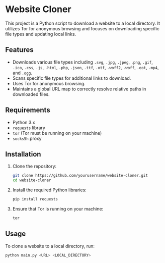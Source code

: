# Website Cloner

This project is a Python script to download a website to a local directory. It utilizes Tor for anonymous browsing and focuses on downloading specific file types and updating local links. 

## Features

- Downloads various file types including `.svg`, `.jpg`, `.jpeg`, `.png`, `.gif`, `.ico`, `.css`, `.js`, `.html`, `.php`, `.json`, `.ttf`, `.otf`, `.woff2`, `.woff`, `.eot`, `.mp4`, and `.ogg`.
- Scans specific file types for additional links to download.
- Uses Tor for anonymous browsing.
- Maintains a global URL map to correctly resolve relative paths in downloaded files.

## Requirements

- Python 3.x
- `requests` library
- `tor` (Tor must be running on your machine)
- `socks5h` proxy

## Installation

1. Clone the repository:
    ```sh
    git clone https://github.com/yourusername/website-cloner.git
    cd website-cloner
    ```

2. Install the required Python libraries:
    ```sh
    pip install requests
    ```

3. Ensure that Tor is running on your machine:
    ```sh
    tor
    ```

## Usage

To clone a website to a local directory, run:

```sh
python main.py <URL> <LOCAL_DIRECTORY>
